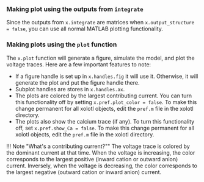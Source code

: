 ### Making plot using the outputs from `integrate`
Since the outputs from `x.integrate` are matrices when `x.output_structure = false`, you can use all normal MATLAB plotting functionality.

### Making plots using the `plot` function
The `x.plot` function will generate a figure, simulate the model, and plot the
voltage traces. Here are a few important features to note:

* If a figure handle is set up in `x.handles.fig` it will use it. Otherwise, it will
generate the plot and put the figure handle there.
* Subplot handles are stores in `x.handles.ax`.
* The plots are colored by the largest contributing current. You can turn this
functionality off by setting `x.pref.plot_color = false`. To make this change
permanent for all xolotl objects, edit the `pref.m` file in the xolotl directory.
* The plots also show the calcium trace (if any). To turn this functionality off,
set `x.pref.show_Ca = false`. To make this change
permanent for all xolotl objects, edit the `pref.m` file in the xolotl directory.

!!! Note "What's a contributing current?""
  The voltage trace is colored by the dominant current at that time. When the voltage
  is increasing, the color corresponds to the largest positive (inward cation or outward anion)
  current. Inversely, when the voltage is decreasing, the color corresponds to the largest
  negative (outward cation or inward anion) current.
